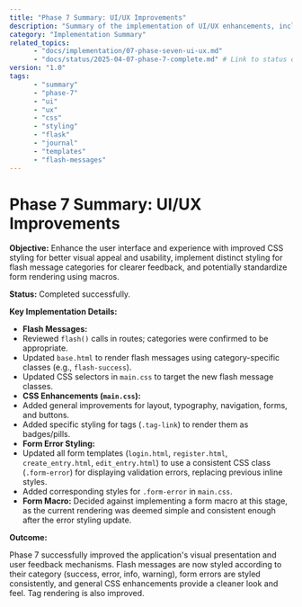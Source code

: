```yaml
---
title: "Phase 7 Summary: UI/UX Improvements"
description: "Summary of the implementation of UI/UX enhancements, including CSS styling and flash message improvements."
category: "Implementation Summary"
related_topics:
      - "docs/implementation/07-phase-seven-ui-ux.md"
      - "docs/status/2025-04-07-phase-7-complete.md" # Link to status doc (will create next)
version: "1.0"
tags:
      - "summary"
      - "phase-7"
      - "ui"
      - "ux"
      - "css"
      - "styling"
      - "flask"
      - "journal"
      - "templates"
      - "flash-messages"
---
```


# Phase 7 Summary: UI/UX Improvements

**Objective:** Enhance the user interface and experience with improved CSS styling for better visual appeal and usability, implement distinct styling for flash message categories for clearer feedback, and potentially standardize form rendering using macros.

**Status:** Completed successfully.

**Key Implementation Details:**

-   **Flash Messages:**
-   Reviewed `flash()` calls in routes; categories were confirmed to be appropriate.
-   Updated `base.html` to render flash messages using category-specific classes (e.g., `flash-success`).
-   Updated CSS selectors in `main.css` to target the new flash message classes.
-   **CSS Enhancements (`main.css`):**
-   Added general improvements for layout, typography, navigation, forms, and buttons.
-   Added specific styling for tags (`.tag-link`) to render them as badges/pills.
-   **Form Error Styling:**
-   Updated all form templates (`login.html`, `register.html`, `create_entry.html`, `edit_entry.html`) to use a consistent CSS class (`.form-error`) for displaying validation errors, replacing previous inline styles.
-   Added corresponding styles for `.form-error` in `main.css`.
-   **Form Macro:** Decided against implementing a form macro at this stage, as the current rendering was deemed simple and consistent enough after the error styling update.

**Outcome:**

Phase 7 successfully improved the application's visual presentation and user feedback mechanisms. Flash messages are now styled according to their category (success, error, info, warning), form errors are styled consistently, and general CSS enhancements provide a cleaner look and feel. Tag rendering is also improved.